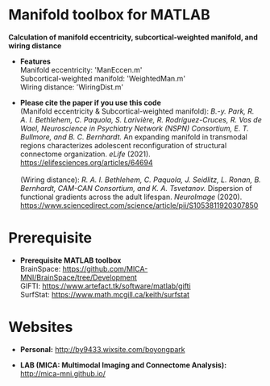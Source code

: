 # Manifold toolbox for MATLAB

**Calculation of manifold eccentricity, subcortical-weighted manifold, and wiring distance**

* **Features** \
Manifold eccentricity: 'ManEccen.m' \
Subcortical-weighted manifold: 'WeightedMan.m' \
Wiring distance: 'WiringDist.m'


* **Please cite the paper if you use this code** \
(Manifold eccentricity & Subcortical-weighted manifold): *B.-y. Park, R. A. I. Bethlehem, C. Paquola, S. Larivière, R. Rodríguez-Cruces, R. Vos de Wael, Neuroscience in Psychiatry Network (NSPN) Consortium, E. T. Bullmore,  and B. C. Bernhardt.* An expanding manifold in transmodal regions characterizes adolescent reconfiguration of structural connectome organization. *eLife* (2021). \
https://elifesciences.org/articles/64694 \
\
(Wiring distance): *R. A. I. Bethlehem, C. Paquola, J. Seidlitz, L. Ronan, B. Bernhardt, CAM-CAN Consortium, and K. A. Tsvetanov.* Dispersion of functional gradients across the adult lifespan. *NeuroImage* (2020). \
https://www.sciencedirect.com/science/article/pii/S1053811920307850


# Prerequisite
* **Prerequisite MATLAB toolbox** \
BrainSpace: https://github.com/MICA-MNI/BrainSpace/tree/Development \
GIFTI: https://www.artefact.tk/software/matlab/gifti \
SurfStat: https://www.math.mcgill.ca/keith/surfstat


# Websites

* **Personal:** http://by9433.wixsite.com/boyongpark 

* **LAB (MICA: Multimodal Imaging and Connectome Analysis):** http://mica-mni.github.io/
